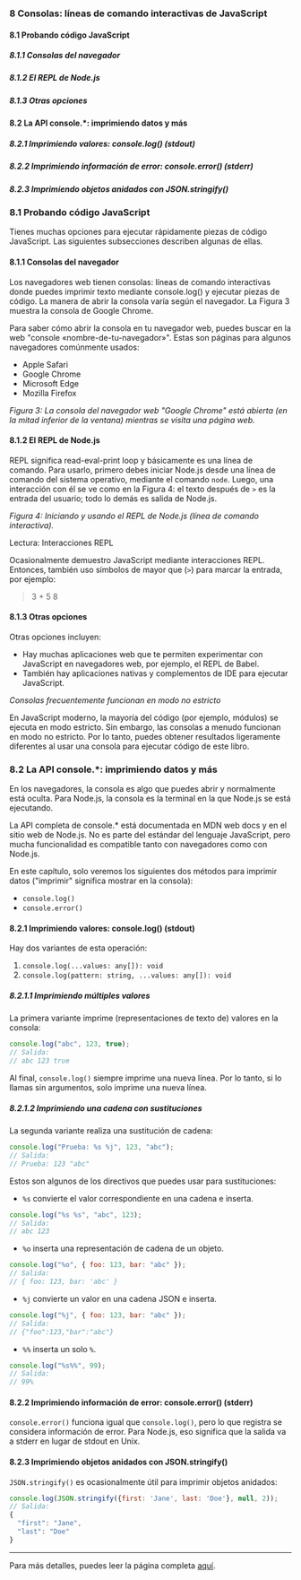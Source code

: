 ### 8 Consolas: líneas de comando interactivas de JavaScript

#### 8.1 Probando código JavaScript

##### 8.1.1 Consolas del navegador

##### 8.1.2 El REPL de Node.js

##### 8.1.3 Otras opciones

#### 8.2 La API console.\*: imprimiendo datos y más

##### 8.2.1 Imprimiendo valores: console.log() (stdout)

##### 8.2.2 Imprimiendo información de error: console.error() (stderr)

##### 8.2.3 Imprimiendo objetos anidados con JSON.stringify()

### 8.1 Probando código JavaScript

Tienes muchas opciones para ejecutar rápidamente piezas de código JavaScript. Las siguientes subsecciones describen algunas de ellas.

#### 8.1.1 Consolas del navegador

Los navegadores web tienen consolas: líneas de comando interactivas donde puedes imprimir texto mediante console.log() y ejecutar piezas de código. La manera de abrir la consola varía según el navegador. La Figura 3 muestra la consola de Google Chrome.

Para saber cómo abrir la consola en tu navegador web, puedes buscar en la web "console «nombre-de-tu-navegador»". Estas son páginas para algunos navegadores comúnmente usados:

- Apple Safari
- Google Chrome
- Microsoft Edge
- Mozilla Firefox

_Figura 3: La consola del navegador web "Google Chrome" está abierta (en la mitad inferior de la ventana) mientras se visita una página web._

#### 8.1.2 El REPL de Node.js

REPL significa read-eval-print loop y básicamente es una línea de comando. Para usarlo, primero debes iniciar Node.js desde una línea de comando del sistema operativo, mediante el comando `node`. Luego, una interacción con él se ve como en la Figura 4: el texto después de `>` es la entrada del usuario; todo lo demás es salida de Node.js.

_Figura 4: Iniciando y usando el REPL de Node.js (línea de comando interactiva)._

Lectura: Interacciones REPL

Ocasionalmente demuestro JavaScript mediante interacciones REPL. Entonces, también uso símbolos de mayor que (`>`) para marcar la entrada, por ejemplo:

> 3 + 5
> 8

#### 8.1.3 Otras opciones

Otras opciones incluyen:

- Hay muchas aplicaciones web que te permiten experimentar con JavaScript en navegadores web, por ejemplo, el REPL de Babel.
- También hay aplicaciones nativas y complementos de IDE para ejecutar JavaScript.

_Consolas frecuentemente funcionan en modo no estricto_

En JavaScript moderno, la mayoría del código (por ejemplo, módulos) se ejecuta en modo estricto. Sin embargo, las consolas a menudo funcionan en modo no estricto. Por lo tanto, puedes obtener resultados ligeramente diferentes al usar una consola para ejecutar código de este libro.

### 8.2 La API console.\*: imprimiendo datos y más

En los navegadores, la consola es algo que puedes abrir y normalmente está oculta. Para Node.js, la consola es la terminal en la que Node.js se está ejecutando.

La API completa de console.\* está documentada en MDN web docs y en el sitio web de Node.js. No es parte del estándar del lenguaje JavaScript, pero mucha funcionalidad es compatible tanto con navegadores como con Node.js.

En este capítulo, solo veremos los siguientes dos métodos para imprimir datos ("imprimir" significa mostrar en la consola):

- `console.log()`
- `console.error()`

#### 8.2.1 Imprimiendo valores: console.log() (stdout)

Hay dos variantes de esta operación:

1. `console.log(...values: any[]): void`
2. `console.log(pattern: string, ...values: any[]): void`

##### 8.2.1.1 Imprimiendo múltiples valores

La primera variante imprime (representaciones de texto de) valores en la consola:

```javascript
console.log("abc", 123, true);
// Salida:
// abc 123 true
```

Al final, `console.log()` siempre imprime una nueva línea. Por lo tanto, si lo llamas sin argumentos, solo imprime una nueva línea.

##### 8.2.1.2 Imprimiendo una cadena con sustituciones

La segunda variante realiza una sustitución de cadena:

```javascript
console.log("Prueba: %s %j", 123, "abc");
// Salida:
// Prueba: 123 "abc"
```

Estos son algunos de los directivos que puedes usar para sustituciones:

- `%s` convierte el valor correspondiente en una cadena e inserta.

```javascript
console.log("%s %s", "abc", 123);
// Salida:
// abc 123
```

- `%o` inserta una representación de cadena de un objeto.

```javascript
console.log("%o", { foo: 123, bar: "abc" });
// Salida:
// { foo: 123, bar: 'abc' }
```

- `%j` convierte un valor en una cadena JSON e inserta.

```javascript
console.log("%j", { foo: 123, bar: "abc" });
// Salida:
// {"foo":123,"bar":"abc"}
```

- `%%` inserta un solo `%`.

```javascript
console.log("%s%%", 99);
// Salida:
// 99%
```

#### 8.2.2 Imprimiendo información de error: console.error() (stderr)

`console.error()` funciona igual que `console.log()`, pero lo que registra se considera información de error. Para Node.js, eso significa que la salida va a stderr en lugar de stdout en Unix.

#### 8.2.3 Imprimiendo objetos anidados con JSON.stringify()

`JSON.stringify()` es ocasionalmente útil para imprimir objetos anidados:

```javascript
console.log(JSON.stringify({first: 'Jane', last: 'Doe'}, null, 2));
// Salida:
{
  "first": "Jane",
  "last": "Doe"
}
```

---

Para más detalles, puedes leer la página completa [aquí](https://exploringjs.com/impatient-js/ch_console.html).
